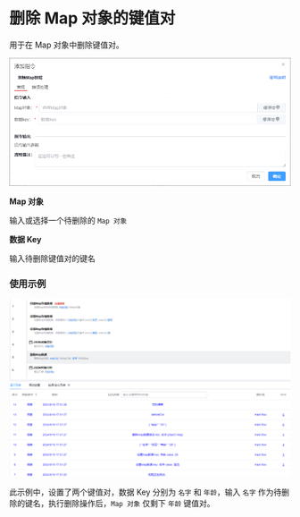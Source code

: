 # 删除 Map 对象的键值对

用于在 Map 对象中删除键值对。

![alt text](/img/data-operate/del-map-data.png)

**Map 对象**

输入或选择一个待删除的 `Map 对象`

**数据 Key**

输入待删除键值对的键名

### 使用示例

![alt text](/img/data-operate/del-map-data-example.png)

此示例中，设置了两个键值对，数据 Key 分别为 `名字` 和 `年龄`，输入 `名字` 作为待删除的键名，执行删除操作后，`Map 对象` 仅剩下 `年龄` 键值对。
